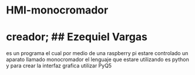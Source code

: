 # HMI-monocromador
# creador; ## Ezequiel Vargas  
es un programa el cual por medio de una raspberry pi estare controlado un aparato llamado monocromador 
el lenguaje que estare utilizando es python y para crear la interfaz grafica utilizar PyQ5
